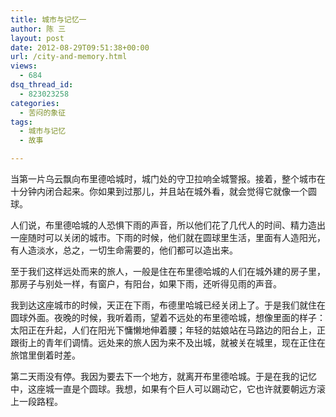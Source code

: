 ```yaml
---
title: 城市与记忆一
author: 陈 三
layout: post
date: 2012-08-29T09:51:38+00:00
url: /city-and-memory.html
views:
  - 684
dsq_thread_id:
  - 823023258
categories:
  - 苦闷的象征
tags:
  - 城市与记忆
  - 故事

---
```

当第一片乌云飘向布里德哈城时，城门处的守卫拉响全城警报。接着，整个城市在十分钟内闭合起来。你如果到过那儿，并且站在城外看，就会觉得它就像一个圆球。

人们说，布里德哈城的人恐惧下雨的声音，所以他们花了几代人的时间、精力造出一座随时可以关闭的城市。下雨的时候，他们就在圆球里生活，里面有人造阳光，有人造淡水，总之，一切生命需要的，他们都可以造出来。

至于我们这样远处而来的旅人，一般是住在布里德哈城的人们在城外建的房子里，那房子与别处一样，有窗户，有阳台，如果下雨，还听得见雨的声音。

我到达这座城市的时候，天正在下雨，布德里哈城已经关闭上了。于是我们就住在圆球外面。夜晚的时候，我听着雨，望着不远处的布里德哈城，想像里面的样子：太阳正在升起，人们在阳光下慵懒地伸着腰；年轻的姑娘站在马路边的阳台上，正跟街上的青年们调情。远处来的旅人因为来不及出城，就被关在城里，现在正住在旅馆里倒着时差。

第二天雨没有停。我因为要去下一个地方，就离开布里德哈城。于是在我的记忆中，这座城一直是个圆球。我想，如果有个巨人可以踢动它，它也许就要朝远方滚上一段路程。